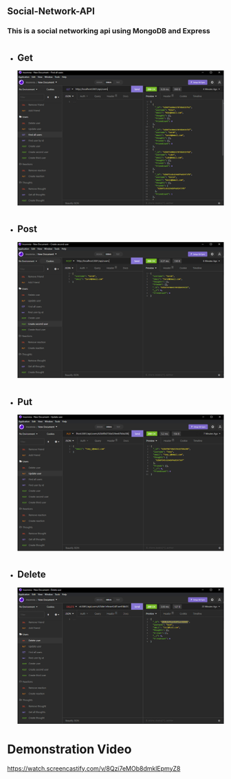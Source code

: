 ## Social-Network-API

### This is a social networking api using MongoDB and Express

#

- ## Get
  ![](./images/Get.PNG)

#

- ## Post
  ![](./images/Post.PNG)

#

- ## Put
  ![](./images/Put.PNG)

#

- ## Delete
  ![](./images/Delete.PNG)

# Demonstration Video

https://watch.screencastify.com/v/8Qzi7eMOb8dmklEpmyZ8
